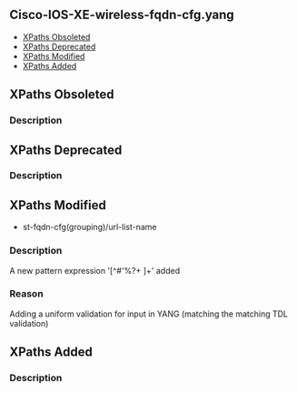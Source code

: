 ## Cisco-IOS-XE-wireless-fqdn-cfg.yang


- [XPaths Obsoleted](#xpaths-obsoleted)
- [XPaths Deprecated](#xpaths-deprecated)
- [XPaths Modified](#xpaths-modified)
- [XPaths Added](#xpaths-added)

## XPaths Obsoleted

### Description

## XPaths Deprecated

### Description

## XPaths Modified

- st-fqdn-cfg(grouping)/url-list-name

### Description

A new pattern expression '[^#'%?+ ]+' added

### Reason

Adding a uniform validation for input in YANG (matching the matching TDL validation)

## XPaths Added

### Description
